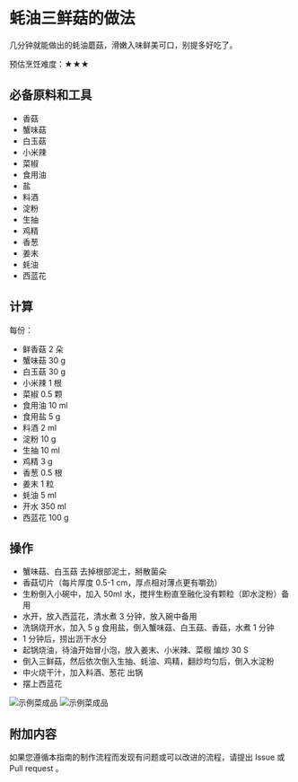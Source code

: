 # 蚝油三鲜菇的做法

几分钟就能做出的蚝油蘑菇，滑嫩入味鲜美可口，别提多好吃了。

预估烹饪难度：★★★

## 必备原料和工具

* 香菇
* 蟹味菇
* 白玉菇
* 小米辣
* 菜椒
* 食用油
* 盐
* 料酒
* 淀粉
* 生抽
* 鸡精
* 香葱
* 姜末
* 蚝油
* 西蓝花

## 计算

每份：

* 鲜香菇 2 朵
* 蟹味菇 30 g
* 白玉菇 30 g
* 小米辣 1 根
* 菜椒 0.5 颗
* 食用油 10 ml
* 食用盐 5 g
* 料酒 2 ml
* 淀粉 10 g
* 生抽 10 ml
* 鸡精 3 g
* 香葱 0.5 根
* 姜末 1 粒
* 蚝油 5 ml
* 开水 350 ml
* 西蓝花 100 g

## 操作

* 蟹味菇、白玉菇 去掉根部泥土，掰散菌朵
* 香菇切片（每片厚度 0.5-1 cm，厚点相对薄点更有嚼劲）
* 生粉倒入小碗中，加入 50ml 水，搅拌生粉直至融化没有颗粒（即水淀粉）备用
* 水开，放入西蓝花，清水煮 3 分钟，放入碗中备用
* 洗锅烧开水，加入 5 g 食用盐，倒入蟹味菇、白玉菇、香菇，水煮 1 分钟
* 1 分钟后，捞出沥干水分
* 起锅烧油，待油开始冒小泡，放入姜末、小米辣、菜椒 煸炒 30 S
* 倒入三鲜菇，然后依次倒入生抽、蚝油、鸡精，翻炒均匀后，倒入水淀粉
* 中火烧干汁，加入料酒、葱花 出锅
* 摆上西蓝花

![示例菜成品](IMG-20240913214335936.jpeg)
![示例菜成品](IMG-20240913214338142.jpeg)

## 附加内容

如果您遵循本指南的制作流程而发现有问题或可以改进的流程，请提出 Issue 或 Pull request 。
